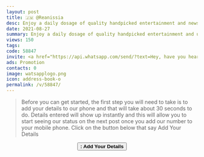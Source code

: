 ```yaml
---
layout: post
title: 🇯🇲 @Reanissia 
desc: Enjoy a daily dosage of quality handpicked entertainment and news Via our WhatsApp Status updates
date: 2021-08-27
summary: Enjoy a daily dosage of quality handpicked entertainment and upto 90 % discount off local deals Via your whatsApp status, Reanissia iD code is 58847 a proud member since
views: 150
tags: 
code: 58847
invite: <a href="https://api.whatsapp.com/send/?text=Hey, have you heard about this WhatsApp TV. Check out their website https://www.watsapp.tv and if you want to join use my code 58847 because I'm a member" class="page-scroll">Invite Friends</a>
ads: Promotion
contacts: 0
image: watsapplogo.png
icon: address-book-o
permalink: /v/58847/
---
```



>Before you can get started, the first step you will need to take is to add your details to our phone and that will take about 30 seconds to do. Details entered will show up instantly and this will allow you to start seeing our status on the next post once you add our number to your mobile phone. Click on the button below that say Add Your Details
   
<center><a href="/v/58847/signup" class="page-scroll"><button class="btn btn-outline btn-xl" id="#signup"><strong><i class="fa fa-address-book-o"></i> : Add Your Details</strong></button></a></center>
       
